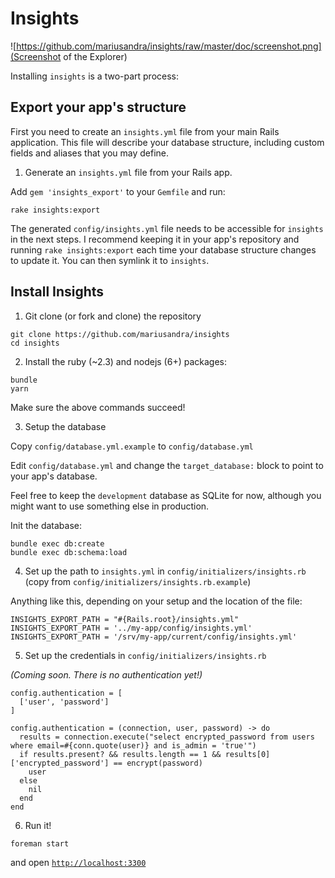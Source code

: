 # Insights

![https://github.com/mariusandra/insights/raw/master/doc/screenshot.png](Screenshot of the Explorer)

Installing `insights` is a two-part process:

## Export your app's structure

First you need to create an `insights.yml` file from your main Rails application. This file will describe your database structure,
including custom fields and aliases that you may define.

1. Generate an `insights.yml` file from your Rails app.

Add `gem 'insights_export'` to your `Gemfile` and run:

```
rake insights:export
```

The generated `config/insights.yml` file needs to be accessible for `insights` in the next steps. I recommend keeping it in your
app's repository and running `rake insights:export` each time your database structure changes to update it. You can then symlink it to `insights`.

## Install Insights

1. Git clone (or fork and clone) the repository

```
git clone https://github.com/mariusandra/insights
cd insights
```

2. Install the ruby (~2.3) and nodejs (6+) packages:

```
bundle
yarn
```

Make sure the above commands succeed!

3. Setup the database

Copy `config/database.yml.example` to `config/database.yml`

Edit `config/database.yml` and change the `target_database:` block to point to your app's database.

Feel free to keep the `development` database as SQLite for now, although you might want to use something else in production.

Init the database:

```
bundle exec db:create
bundle exec db:schema:load
```

4. Set up the path to `insights.yml` in `config/initializers/insights.rb` (copy from `config/initializers/insights.rb.example`)

Anything like this, depending on your setup and the location of the file:

```
INSIGHTS_EXPORT_PATH = "#{Rails.root}/insights.yml"
INSIGHTS_EXPORT_PATH = '../my-app/config/insights.yml'
INSIGHTS_EXPORT_PATH = '/srv/my-app/current/config/insights.yml'
```

5. Set up the credentials in `config/initializers/insights.rb`

*(Coming soon. There is no authentication yet!)*

```
config.authentication = [
  ['user', 'password']
]

config.authentication = (connection, user, password) -> do
  results = connection.execute("select encrypted_password from users where email=#{conn.quote(user)} and is_admin = 'true'")
  if results.present? && results.length == 1 && results[0]['encrypted_password'] == encrypt(password)
    user
  else
    nil
  end
end
```

6. Run it!

```
foreman start
```

and open [`http://localhost:3300`](http://localhost:3300)
